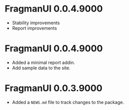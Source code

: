 # FragmanUI 0.0.4.9000

* Stability improvements
* Report improvements

# FragmanUI 0.0.4.9000

* Added a minimal report addin.
* Add sample data to the site.


# FragmanUI 0.0.3.9000

* Added a `NEWS.md` file to track changes to the package.



